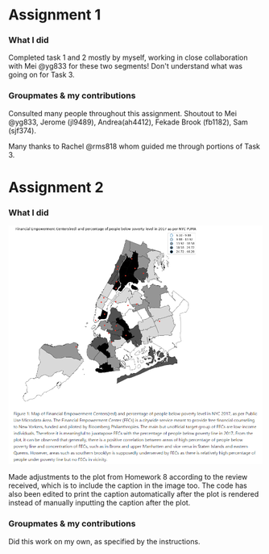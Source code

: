 # Assignment 1

### What I did
Completed task 1 and 2 mostly by myself, working in close collaboration with Mei @yg833 for these two segments! Don't understand what was going on for Task 3. 


### Groupmates & my contributions

Consulted many people throughout this assignment. Shoutout to Mei @yg833, Jerome (jl9489), Andrea(ah4412), Fekade Brook (fb1182), Sam (sjf374). 

Many thanks to Rachel @rms818 whom guided me through portions of Task 3. 



# Assignment 2

### What I did

![screenshot](final_plot.png)

Made adjustments to the plot from Homework 8 according to the review received, which is to include the caption in the image too. The code has also been edited to print the caption automatically after the plot is rendered instead of manually inputting the caption after the plot. 

### Groupmates & my contributions

Did this work on my own, as specified by the instructions. 